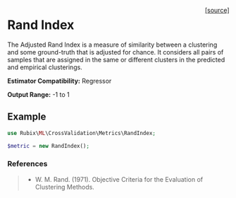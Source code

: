 <span style="float:right;"><a href="https://github.com/RubixML/RubixML/blob/master/src/CrossValidation/Metrics/RandIndex.php">[source]</a></span>

# Rand Index
The Adjusted Rand Index is a measure of similarity between a clustering and some ground-truth that is adjusted for chance. It considers all pairs of samples that are assigned in the same or different clusters in the predicted and empirical clusterings.

**Estimator Compatibility:** Regressor

**Output Range:** -1 to 1

## Example
```php
use Rubix\ML\CrossValidation\Metrics\RandIndex;

$metric = new RandIndex();
```

### References
>- W. M. Rand. (1971). Objective Criteria for the Evaluation of  Clustering Methods.